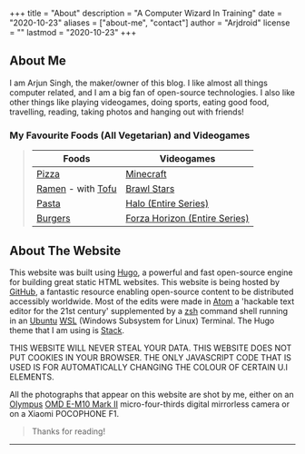 +++
title = "About"
description = "A Computer Wizard In Training"
date = "2020-10-23"
aliases = ["about-me", "contact"]
author = "Arjdroid"
license = ""
lastmod = "2020-10-23"
+++

## About Me

I am Arjun Singh, the maker/owner of this blog.
I like almost all things computer related, and I am a big fan of open-source technologies.
I also like other things like playing videogames, doing sports, eating good food, travelling, reading, taking photos and hanging out with friends!

### My Favourite Foods (All Vegetarian) and Videogames

> |                                                                                       Foods | Videogames                                                |
> |---------------------------------------------------------------------------------------------|---------------------------------------------------------- |
> |                                                   [Pizza](https://wikipedia.org/wiki/Pizza) | [Minecraft](https://wikipedia.org/wiki/Minecraft)         |
> |   [Ramen](https://wikipedia.org/wiki/Ramen) - with [Tofu](https://wikipedia.org/wiki/Tofu)  | [Brawl Stars](https://wikipedia.org/wiki/Brawl_Stars)     |
> |                                                   [Pasta](https://wikipedia.org/wiki/Pasta) | [Halo (Entire Series)](https://wikipedia.org/wiki/Halo)   |
> | [Burgers](https://wikipedia.org/wiki/Burgers) | [Forza Horizon (Entire Series)](https://wikipedia.org/wiki/Forza_\(series\))                            |

## About The Website

This website was built using [Hugo](https://gohugo.io), a powerful and fast open-source engine for building great static HTML websites. This website is being hosted by [GitHub](https://github.com), a fantastic resource enabling open-source content to be distributed accessibly worldwide. Most of the edits were made in [Atom](https://atom.io) a 'hackable text editor for the 21st century' supplemented by a [zsh](https://zsh.org) command shell running in an [Ubuntu](https://ubuntu.com) [WSL](https://docs.microsoft.com/en-us/windows/wsl/about) (Windows Subsystem for Linux) Terminal. The Hugo theme that I am using is [Stack](https://github.com/CaiJimmy/hugo-theme-stack/).

THIS WEBSITE WILL NEVER STEAL YOUR DATA. THIS WEBSITE DOES NOT PUT COOKIES IN YOUR BROWSER. THE ONLY JAVASCRIPT CODE THAT IS USED IS FOR AUTOMATICALLY CHANGING THE COLOUR OF CERTAIN U.I ELEMENTS.

All the photographs that appear on this website are shot by me, either on an [Olympus](https://www.olympus-global.com/) [OMD E-M10 Mark II](https://www.olympus.co.uk/site/en/c/cameras/om_d_system_cameras/om_d/e_m10_mark_ii/index.html) micro-four-thirds digital mirrorless camera or on a Xiaomi POCOPHONE F1.

> Thanks for reading!

---
